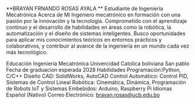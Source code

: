 **BRAYAN FRNANDO ROSAS AYALA **
Estudiante de Ingeniería Mecatrónica
Acerca de Mi
Ingeniero mecatrónico en formación con una pasión por la innovación y la tecnología. Comprometido con el aprendizaje continuo y el desarrollo de habilidades en áreas como la robótica, la automatización y el diseño de sistemas inteligentes. Busco oportunidades para aplicar mis conocimientos teóricos en entornos prácticos y colaborativos, y contribuir al avance de la ingeniería en un mundo cada vez más tecnológico.

Educación
Ingeniería Mecatrónica 
Univercidad Catolica boliviana San pablo
Fecha de graduacion esperada 2028
Habilidades
Programación:Python, C/C++
Diseño CAD: SolidWorks, AutoCAD
Control Automático: Control PID, Sistemas de Control Lineal
Robótica: Cinemática, Dinámica, Programación de Robots
IoT y Sistemas Embebidos: Arduino, Raspberry Pi
Idiomas
Español (Nativo)
Correo Electrónico: brayan.rosas@ucb.edu.bo
